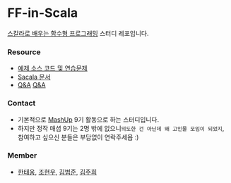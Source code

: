 # FF-in-Scala

[스칼라로 배우는 함수형 프로그래밍](https://www.manning.com/books/functional-programming-in-scala?query=functional%20prograaming) 스터디 레포입니다.

### Resource
- [예제 소스 코드 및 연습문제](https://github.com/fpinscala/fpinscala)
- [Sacala 문서](https://www.scala-lang.org/documentation/)
- [Q&A](http://occarmsrazr.net) [Q&A](https://groups.google.com/forum/#!topic/scala-functional)

### Contact
- 기본적으로 [MashUp](https://github.com/mash-up-kr) 9기 활동으로 하는 스터디입니다.
- 하지만 정작 매셥 9기는 2명 밖에 없으니`의도한 건 아닌데 왜 고인물 모임이 되었지`, 참여하고 싶으신 분들은 부담없이 연락주세욥 :)

### Member
- [한태웅](), [조현우](https://github.com/jo-bata), [김범준](https://github.com/omjoonkim), [김주희](https://github.com/caution-dev)
